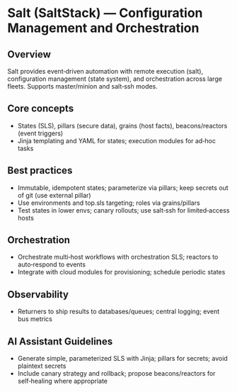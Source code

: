 # Salt (SaltStack) — Configuration Management and Orchestration

## Overview
Salt provides event‑driven automation with remote execution (salt), configuration management (state
system), and orchestration across large fleets. Supports master/minion and salt‑ssh modes.

## Core concepts
- States (SLS), pillars (secure data), grains (host facts), beacons/reactors (event triggers)
- Jinja templating and YAML for states; execution modules for ad‑hoc tasks

## Best practices
- Immutable, idempotent states; parameterize via pillars; keep secrets out of git (use external pillar)
- Use environments and top.sls targeting; roles via grains/pillars
- Test states in lower envs; canary rollouts; use salt‑ssh for limited‑access hosts

## Orchestration
- Orchestrate multi‑host workflows with orchestration SLS; reactors to auto‑respond to events
- Integrate with cloud modules for provisioning; schedule periodic states

## Observability
- Returners to ship results to databases/queues; central logging; event bus metrics

## AI Assistant Guidelines
- Generate simple, parameterized SLS with Jinja; pillars for secrets; avoid plaintext secrets
- Include canary strategy and rollback; propose beacons/reactors for self‑healing where appropriate

